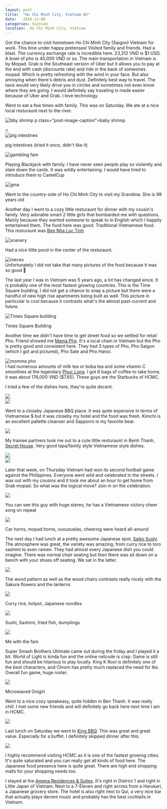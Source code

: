```yaml
---
layout: post
title:  "Ho Chi Minh City, Vietnam #2"
date:   2018-12-08
categories: Vietnam
location:  Ho Chi Minh City, Vietnam
---
```


Got the chance to visit hometown Ho Chi Minh City (Saigon) Vietnam for work. This time under happy pretenses! Visited family and friends. Had a blast. The currency exchange rate is incredible here. 23,312 VND is $1 USD. A bowl of pho is 40,000 VND or so. 
The main transportation in Vietnam is by Mopad. Grab is the Southeast version of Uber but it allows you to pay at the end with cash (discounte rate) and ride in the back of someones mopad. Which is pretty refreshing with the wind in your face. But also annoying when there's debris and dust. Definitely best way to travel. The taxis would very likely drive you in circles and sometimes not even know where they are going. I would definitely say traveling is made easier because of Uber and Grab. I love technology. 


Went to eat a few times with family. This was on Saturday. We ate at a nice local resturaunt next to the river. 

<div class="post-image">
    <img src="https://lh3.googleusercontent.com/WvZxJLsjWDR11FjGohETUeHUvOejzje2-z-qwIYzsGbYSG6BFA29FWAVppB8_5GdfCYGmT_9vVeCYBFH_Lbcm4Y6ku8Prg1BFZX8hQQ4ljLT8RumCoLinVX3dQX1mn10Oyrx4NpiWJEfe7jcUUGlE9sZCk7iP5Uesk1DanWx8aCg743rnAUq99BpxpjnrMvLmePGK8WJX9kWe5guzwRQ-ucXRhgyu_RAANHRYf5wi_IHtur78DABVlJvPAsDcDPOL42MGBN-STkSZNmG8P2SGOb7AGy66HbZHkjEfkPMlfQbmxVZ-NZxRnTgC6il3ghLgDx-wHH30_qkom8FHt1VuhO5EyVX7Aeiw1eBqJ97KgSkM8zT2SRz54yW8vy_sI745y7Mrsl6L9Rua3QsfAOMGTs18nWQm5GZ_Uu-zUSmVVhQPTdq4NQt79meqOYs6VpB7Hdum6lRpZ7YMWZddKCCOQA1JoVL_DjzzwYE1JTVbXaItKRUBFDbkSUaOKKNBELpI7B1ARTI8KKPqQW2MRtW1zlNvqnp_CQyN21MmZwVrGf0GMnNIiv0jBV-Sp-g5q-v-KRdwyPg1umLub7uZlifCquJla6BcIK_PhEiLmAlXA_L9G_er8aLHSFN6d7dHGELuZe0FXeU8KHWsJKpcpyMXFhcJ31kjbSR-4x1vNSs9gq1EDyHmB18urNSxgU4z_YZHdrWtw0cefAx=w1232-h1642-no" alt="bby shrimp" />
    p class="post-image-caption">baby shrimp</p><
</div>


<div class="post-image">
    <img src="https://lh3.googleusercontent.com/qkE5vc0meP5YhoTjLkV9BanVfFY_EsmcKUohCgRN3uugZ9z0WBJOHLnh0xigoMI4RRyl2g16VCX6ADpaPQrj23KChCuzthgVvt35Ec5beW4q-H1W22x39EgKUs8NvwECE0IcbYhD1VIH_F1NpNm9nqgwEBOPIVZP8CzJw1LM39E94IBiv82wGXdWeob3We7q9TDkI67hTq47YixZjgIH-ROvPjupmtvL5otjDc3SNMEE4oqCe_YyVVqYGPKSUVkahTgktAgXkNAp8NJ_LdQW5QjB9kvPqt418PbeWfe2kxrB-k_qi4NzdqyiTp668gMUjrpfuJpYghw0-NhnNhY_siinUZ_OSzFB0LynCiDzlMkWZD_iiUgxYPgn7dRmbsI7rZskhAuqQPugutYga-5ZOeeID35e_cGuvTI7gB8bOrqH1-EPwZOycZbnNdEAhTHmeyfHuxTtViTPxrQ6epU_I9G1PZrvk3iRP_YWgC1NhgzpXQIYeMsiz2_hpRXtjzpwCzYfLtHm6AgpVscF2aXf1cbra6or0Oja5VyyKsk22t2DMnJz-zrLK_y7nXBV-hGFH0IWNrbMjnP8Exenuwz5c98igfQJ-nn0IBklupwkvByyyZNrv8cJq3_41Kg_fd31sz4d9WeFMvjn2XxEjbmaR2RwN1Zohq3G8gEN5zFITK8rj8bx78abcyc5lOYjh46Zj_h1Hya85KWd=w2190-h1642-no" alt="pig intestines" />
    <p class="post-image-caption">pig intestines (tried it once, didn't like it)</p>
</div>


<div class="post-image">
    <img src="https://lh3.googleusercontent.com/VOLgh746kEWBDE3JEq5xK_5DfFWp-L7xbxmmAvPBpTePEgxRyU0IEW0tYS90OsZJwoM2BnVEx5t5XHv8NUprjPGZR2hjetRzmZaQM1qgBde4dm3tzBvMaaaVJENC7OP3nThlWw5Pw2JKindFO5mSeT9U9UpkYgfbNAbL5j39VpyOnUQCWnaiGQXoW2FBvD9ytKIkGL_yJyapx1T-ZWq5pKnOHmnTYZyMaIIOCpev2MyEeTHe1qwon4SlWcFIIWEFj-UDKm3r9ZYVZrixQ_btRitheWIr7hsLGMJdosUtL7A5pyazxfIYKfuVRckflpvlUJp8p2w2z5c_1C3RCpMHREbi0JTOIUOIH-vnI1qlmPIXM6b4EbHV9T7Dvd6KCmt2OqcQmizFmMybEN_ZMW1bUu1IQm_L-LTcM7MYWGAJ90e400xubTr6yk01DpJYXr1clfjlvjE-97911-EOM8p5DeFBHAsAMpw1Y8JCzR1EBXIWnbTrKMpz1ThapRnPJJqmiZChvlQXLmRH270OdrtzqfzaYuiVMcu-UYaYadDWjzFuSJoxDXKOtr5WcUcSJ30eph5xwehZhrMcMwL-M9OI1SWHAGuiEEnSAZaNN4TR_b1fv1R_BTg03eUIXTYgZbHVIRZ3yoEPb8zk-B7Zrq7rLKohXMU7SQmmOT9_Y3ehktKrWKbP7PCwv_FfjPuG2ZnLyxKR0bE5E8IV=w2190-h1642-no" alt="gambling fam" />
    <p class="post-image-caption">Playing Blackjack with family. I have never seen people play so violently and slam down the cards. It was wildly entertaining. I would have tried to introduce them to CamelCup</p>
</div>

<div class="post-image">
    <img src="https://lh3.googleusercontent.com/S_NfXHAHC-CtsNBagGwEGN16x0ufoZI6rfFprHHZGC2pNPSgdaHwfW0YXrRqkaNTvj6YpquB5qqLlTQmspFSwFpc55wiUW-sRSuKtrnKVeqb1k2H-8ULK6U3sRHM0A1PxvGjaJ9bbPwrPJx-HoT_bmBFqqP40RAdTRhxWw9fIVWAiqBsVzKP5mx3-c_muhowT7_jQJWaBQHaTNEZdg1ZBT6F8Z_E8tD3FzkrXxlZ4lmOAwFjJKS0xVbFm07d3nCvUOyBv-ILt9vSM_hWih-bPVCUdJCB2iAVrm514lXKpdxkraNwcTTTHsmkYXyNVqrgO_gWN_mi3pFdm6bhswzcWnUgVYB-H5HHJ_-ka9Xt2HXiUE67hXwf4243rexOKT716ITpKskovxtMgrqkTt52a5bltnVnKUHclPDjN9di22pn1OqZBCQ1B-dUjCe9tkRSfWNUAh2Vtec2KgxNS8Iiu-6OfJlhAR3Ml2IQOTUKTSZYGXVVPDsj0LFvnH5v_OMxRxLOnE-UxgaQrjY2l8xovnN4Q6gfqZEqxLSnvtoKLOmpd7psjzrQiC6XhDxJra6HgIW9PJD0ABg7m0rqVC2mjugC2n4veSuy0VwLxFRm5WBdJn5_3Xua1koPIzu-5mF0YkcnJc5bJC0g4WiOy7GdZhuNOWvo1dcv7h8F5wWh9Mxt6TPqN9CwYc0rO21hbOzuFs_MM3OCGSeP=w1548-h1161-no" alt="gma" />
    <p class="post-image-caption">Went to the country-side of Ho Chi Minh City to visit my Grandma. She is 99 years old</p>
</div>


Another day I went to a cozy little resturaunt for dinner with my cousin's family. Very adorable smart 2 little girls that bombarded me with questions. Mainly because they wanted someone to speak to in English which I happily entertained them. The food here was good. Traditional Vietnamese food. This resturaunt was <a href="https://www.tripadvisor.co.nz/Restaurant_Review-g293925-d14176181-Reviews-Bep_Nha_Luc_Tinh-Ho_Chi_Minh_City.html">Bep Nha Luc Tinh</a>
<div class="post-image">
    <img src="https://lh3.googleusercontent.com/ixlsuYxKeUuRgLsnjz7-2EyHTXojUz_YrwuQMEvoGbYaz-2iXBTXLs5bP40HttMAsNa-_u8A1l2M9tYsQe3zMP_mjQysV5mFlj4_jHXvFr5eXOOkGf6VweNgbLY0LkgigCTGWva9nkkPAcksualXcu6XCGxQcNkMWWgXkUUfChGFRj8wnBO6_SHrVAF12EDPajxgDxhzYhhHZIN7qgoL4m57IQ4E7l9xVbtafcVt2dT2AlYMEc5GvZUEKl4RUu9WZNWnRpocGqffCbuEpjADHycMg688wzkcfF97AekGGJHc-iCiyi_blCKed-AC38OH6ubek1nVdy5ECg9AiRUsNcDWdAbRSZQev758vFsBjZWY7B7oa8ijnlYZZzgjnZ6XUo_x0rYW6pn0Vy3xF2aSpaz69FMoifOzXLJon5y8Fb4ARV12Ve3a1Mrjj1-W0tl8Nu8_ouurbws7OSlREMw_5UC6cs9f65eZ1BCyRj8OUMl_JlM01yGFNqku_UKckgbDTtE_T6BF-nW5laSVInYd0fVXK6ZR1bhOK4xK8HPBa7hXUSr-QuyOGbY7NhCLODWyYOXlhoNqUPBUoxz2EzbQih-EJ32itoRFHo-ljc_LSG8bOvH-pAzTiJmP3r8Y3ekIVgec_A3pf0GgnfV-aH5WKK2PM3qbmawvhOGvvc6fRE-d8HyGefCEwOOm3pYOP7rvyMxpACpAjrG8=w2190-h1642-no" alt="scenery" />
</div>

Had a nice little pond in the center of the resturaunt.
<div class="post-image">
    <img src="https://lh3.googleusercontent.com/lCBv215IdXJ3B5tjFZOm0h2ZfWKE9CHzTp-ZGiJN47aAI-2NJ7Nxl5GtSB57rTIdYNQuIfv88dSmCt2gto-FTms72F4OXu41dhnOQ1qcltYpX1_o4nzkpFROFRfNoD1Ct5Ghl7tSdhhPlpRUT1K2onIE-p5fXoW4ssFpzjpYvOA9Z41EqnSmnE1JhzWNSzKkAE6O6_D_6qr27JXQIKSjXBR4qUknMi48k54S9zOPDq1GdzSzG4v9Xy060Dbk2EQNQG6L0swMHhko5dejdQ7bw3Sloels3fBZVe-48pYmoS-keOKInfylN8gzYNl97GmbCheqVfNjxhQoq7ovdNijPGI20OWyF3CFFWTFPd-IPGPfHolb2vkFMWJFPGXcDj5Zx42dFHgmjJV8R6P9LCjJ0hF-gkKrq1EdQ9o2Nrc1OKbqFugvjbk3HT5mKUJ9zmLh_b9yNCQwvHrS_sSlBuE7PN4J6HZbGC-G-AQl4rOrycdWOH73trh5USaS2ltoVcnRZLU6FBH586jWZMPIaBZTKp2g3bTulVDYj-7WaoNVVFetLdcBwslFL5yHXiPOSkIqDXD8t8lJh7lq4RmsYMbkkru8SVpBx7ReaywQ-xi9iVzNe6gL2LpCcwu9wNSJnil2UtoTUgiwOS0YXMbm3Nt6h4CKPZ9WWGVGyyBAwDIwnnBAR9e7Gt6fo6rr0U5e1Vb7oMcrZZkRnzGB=w2190-h1642-no" alt="nieces" />
</div>
Unfortunately I did not take that many pictures of the food because it was so good 🙈


The last year I was in Vietnam was 5 years ago, a lot has changed since. It is probably one of the most fastest growing countries. This is the Time Square building. I did not get a chance to snap a picture but there were a handful of new high rise apartments being built as well. This picture in particular is cool because it contrasts what's the almost past-current and future.
<div class="post-image">
    <img src="https://lh3.googleusercontent.com/o-O_9sX1BFRSLH4v4f6T-FfQjlpK9Fm8ioHzp0ioeKvjuwzHFmq-PO1SFT-IbjywbDQLaYs6xp5cPk1av1FAdxKJP2Xh98H4bl4Uq6Ebq0_Wc2vRy4ay7Lzs90lIBoBUCs4eyga_bRZoHhqM8TyOCNhcPbD0ahMdtTnO-JWJ75fu2TTa3dhjpEbYvCcQUWfboyGnl_sT2COEQ7FETMEHoBRYPoSy7l39EOdpTmbetVeKANMX2RQTmfK4d75ywJHNMNBQcyawue3qNaCYwIeDs1vmABPN9fyZSjqcSAeiKASm9GqrZQd7qNDq9d-8SEiwzQi8T8_3dwqQK8G2FtYACZLjk5pIot604wyXp9e3ZlQFQ-ZRhleLC9hjbT5IA-_SS90UstxhRuUzZsHPetZ5c4YNNlaQi45bUFhgx20ZukAbuzTcMdY4KXf9_jw49IikMt3zp-SdzvCH8Tc1Ee7eOFqnib725B5PbBLaKIFEdS71f2IGFEiYjocXad7QqkfDb_tnegqfdoioGN1ziOj5v3o6HuNP2xBcjnnNZhbZYNNDOSyb9l6iXtMmDTPtoH-xBVDNCji9vfi96uFUfuOp0M9vQ7juFj3Z4ufqOIyC2cXMofuJghIfFZCYa5HOPp3z0DFX-4B0-4JxHv1d2NFMT1e4qufKcohRbcUpwDLQk4rhDLE41JoBvGSifGP5h3oQiIUIhDbsNY37=w1232-h1642-no" alt="Times Square building" />
        <p class="post-image-caption"> Times Square Building</p>
</div>


Another time we didn't have time to get street food so we settled for retail Pho. Friend showed me <a href="https://www.tripadvisor.com/Restaurant_Review-g293925-d11707622-Reviews-Mama_Pho-Ho_Chi_Minh_City.html">Mama Pho</a>. It's a local chain in Vietnam but the Pho is pretty good and consistent here. They had 3 types of Pho, Pho Saigon (which I got and pictured), Pho Sate and Pho Hanoi. 
<div class="post-image">
    <img src="
https://lh3.googleusercontent.com/KtSjOViDfqBBQp2mx9HgPJQlBhzfEVcQc-bewh1dggPCcvhAUxf5QmRjSKkACFcjHOx29LgZ902p7Adpe7yR6IDrpfiUs3Rmgi7ssSBJsHcIrYHtUb2F2Ulv8N2Zgm-KQuW7m1W3kmeXPj5JyunHyVhqudXl4P2FhLx-yTsP7Lvacz6hr5HIjhQxsiiVDduku8N2q7lnbNTcZLzLPIJUcvRPn5xuHV_SQw8gx8WS4ZoffHGlCPOCtyl0F1072gM7uW3sCEXGlR91ai0rFxBncR8FWDnxSzlxw2Nus_AYhG9MabW_R-manNwprJxZEYMvPyauH4dhGV7vh3jy7d7_2c0ua950kTopatHohY84RBOYm2j0z9rRQoHLfKDvhETelwvGTaLEN0Rljbb09XIUp_GIfg1ZLM2tFEvad3fbBlpm0avkuXuSteYly8-5WtrlHfvsfrvqdtMQM6BTY4R3yrmbyOEMv157e-seKqvB-ds0aWhhh4wOeikpUYQmJcTNdfY84yL4AvcIdQzReBSQIjOZsgrpYVgnN3z-MkW9y4Pn1laBgNxfAQjnu1pyl3gbOjk9QG0gElcM4C1dKpOn8C-Lmt9_JLn_U2kreW0NKb70eRFsQrYbu-8dd1uceQNFXMOHErl9RQpBd21fgjAndFMWTlkaUOnRbbOsHW4LiqXYct04epaFVaD8bDRlGD0zGfoshqtCDIMX=w2190-h1642-no" alt="momma pho" />
</div>
I had numerous amounts of milk tea or boba tea and some vitamin C smoothies at the legendary <a href="https://www.tripadvisor.com/Restaurant_Review-g293925-d8487194-Reviews-Phuc_Long_Coffee_Tea_Cafe-Ho_Chi_Minh_City.html">Phuc Long</a>. I got 6 bags of coffee to take home, it was about 176,000 VND ($7.65). These guys are the Starbucks of HCMC.

I tried a few of the dishes here, they're quite decent. 
<div class="post-image">
    <img src="
https://lh3.googleusercontent.com/iq9aWx_VNow_xKFd5e4ktjWzyR-F2hinqTk1ZRgW7nzy1n57lYnghhDhfSHHvIhZGrDmhUYqxidLXKj2tpVVsXPOQOlSXQ5YZ0oQF8hjl__ZB3LhLBvrfx3orF06EAxEeYZKkoH-3Hkx8IL6AWVdB0z_Xg_va4savgGYUOmp5t-AanaGObdLzRLYLgKLXHBdoUUCcVf6-vyc7uQK8IJ-F5MHIjLA9uHWMqi7vcu9cRpAZA694MuZQzp76I9C7KDm5vWBK5x2SpPeKeklyS5IlS5xDwBJsnrO_0sDuttvlhIXdgtLmhO-CRZn2ml08tgO7mBtCbmBGHPcXJkHKvXhHDeRyEC4ysqATvmtk72Uod3Sv0S3QTNS01cUsAGM8u0n6575oaMAYuIIQnLdF2SQ7WJ9lRE9KW8PVrP9CWBA0IrM2a9emA4bzcBJvoFXc31chkcsGqRVeZMV75zfJ-eMfDqrXfZh2q2rBuNpIlljsUNgExi3xUb3jAt4_o-ULmCsPUZPyrMIbCV1pTM_tM2bFeMwEYDLMkKVd6cibqLlTOZBDZOkoq7fscwngyeTGo6ofr0CHKeefVjm6_ywG8sn2CBkM0XMxbfCk8Prhu_NY7sK81enuBgBeg1XLzV5Vbi262Y6dQm4PIgDTjcmZvY_qGZmvFpQg7e63UghRHd6oN2oIxJ-qOPVsedocFvVP5dPGsPI7j9JITSW=w2190-h1642-no"/>
</div>

<div class="post-image">
  <img src="
https://lh3.googleusercontent.com/Ur54d7EvrexuXAOqyc9mrI2UcaPC5wi3La3UbTi6IEqJj5R9fjKqbc9irpiSK_m04fAXaJf47DN9B5lsa9_7wJs46rhCcsfzPCamI4HvqJTI6VxLDt6yo6A4-HjZdI1KGfBo5r_pg_0s76XyTvVpVNcPNBJch2sw7d3PWizIwYJFzTYUuG0qIoQ_-1N-Yx4RxrQ4-I5M2Y5nq_qQpcAdpe4kZ9KnzAqD2zZXo_NUxVacLhXAXZ-vpOE8BYtYRMqLi_fn1YQPQfUb2GBELIf3rDkxRNMPE4i68zyj_djsJ8m50_OmLTHmK6RmScW2MO4OOJ-dqDr7jwvHCm6I1ZsSzoiG97w5bQ3-InjC2rCAWEojfDZlYFJa8cwRiC0O63EatY5ZjEM5RK-k0MatdHnmVSzMKGQ-X1hv65SXA84PqU6wEcgJE1Jzr8sLsaVYwAwOsVSZ6tB8_vwBGScmhAObWrJi82sCh32EMevYK1c45eq7UlI5_p0M3Waoyds1lPgrJrJ9DFGWneh6rLWTwMF-PKpEXBKreL32Ertte6QC-W0hN5rkZsCkRBYqlo9u0D8KumTFdtCmPUxdp-sGzMbYjzU4197lkeVA1Ej3lYkVmDExt0P4VTQ1Qu8_KKv7du6888c7Bin6G-HaxZx3UKHxbeNaFEoHuEK0H4g9vbPBUAp78zljCgP2r68XynOmIT5xMEH2iT6oa0oH=w2190-h1642-no"/>
</div>

Went to a closeby Japanese BBQ place. It was quite expensive in terms of Vietnamese $ but it was closeby my hotel and the food was fresh. Kimchi is an excellent pallette cleanser and Sapporro is my favorite bear.
<div class="post-image">
  <img src="
https://lh3.googleusercontent.com/ceTUiTw14Q4_6WxEmcjyy97ajmDbtf-3K4jWaLOwpEIWQ9Y3k2K0CHtWnOqLzaOywrog7LLlpVlpUgDnHe1LO0LG2WXnzPglgVeqvYXLx0zzGS1cRbIvwCQMlWDXQTEIiJ9LZVgnYiF-9CQG2eSbv1Lscl30Mu3sgaKFdaX57YP7rgVSZDQL9qVTRBiLFIcAdx_pcahBhhj_s8n1Q1z2NXgyaTOrclNBKmXyisLKoR0LZrGpmPPfHoZ6XnjYUOHE75V0km0bo5uBNTbSFL8nbGeZm13VDqoZo24Un7eqzLzuNU3cd6quC1mMFUY0Uwqk-oSUBxdEIxV4Gtd7m25ow6Ov2OPelBN5QFxSqpRNdmltnP0ua5_nnJIuq6diTqyQg80gKh9hghIMlsT2dWgpRsXr1fR3gkk3Qx6o875E0q_7paZrKsiHKJ346Kod5fuahpbc__0p0PQ2bsBh7xUJl4-feqUsDu0Qd-1q0Wpt44V9NACUfDyB7qcEzyF0DQU-16gFfSwQ_xnMMzhauRhiLez4J3Wh3X7Yr68_yhRBSIjtLaE7TSAnJCFvJnLOP6BRxSr6TbSVLcx_erLTiNUyzW4nIr2bdpGynUTmHNInZZmDllnoqVQ50R0F60fWNqsbqa3SJbCDIxf64No7Q5XYh5VBPvP8Mto0YnlClf-Igvd9PunDLPTs-hcAXFvY0BI6XIPGNKGlHa0u=w2190-h1642-no"/>
</div>

My trainee partners took me out to a cute little resturaunt in Benh Thanh, <a href="https://www.tripadvisor.com/Restaurant_Review-g293925-d12826523-Reviews-Secret_House_Restaurant_Cafe-Ho_Chi_Minh_City.ht">Secret House</a>. Very good tapa/family style Vietnamese style dishes.

<div class="post-image">
  <img src="
https://lh3.googleusercontent.com/wMqJlNPJ57t7QSMWYGJMwu86HrQ5knZVlfveK2wwfwm8SPftrzwUMfRaQBTFNmOKZ2hkFYpUcmnEDj6y3lsJSXyLaAiAYD_PVsGhLDa8-gvzQnCkRb8c3ryG_4xHK_J9itkCkFrVWO9KMdty0MCjJ3ZdNM5C65HkAZbLE_fa6iN4DL_1roBIRI2bwe2b82u2BWG1hrX5nIjmC85NzhlsUE-ygM9moO051iOpmu3w0rncU20nIppXrG0zdeOQUWyiaFbU2zTB3fA8DbMhSI7BGcO2V5yBT94Ngw3DdHKFCg0J5lhnQxyFO2ZROJkhoQFxD1uGvb4SLBi9gbEgbE0G6UYl3d4gy38k1DPxHzJhlRWsi93t7phODyx_Pr2Xc-s9y_hiBIMLMb2Jhlazj95VB-HyG9Pt5Kwa-TCrVHg71PSFeid1woQVmLubsCLyAF-HhJ5XUXk1nuUO7WmrbDgEvOZph6r8ClxAR15Z_JWqWQUoL2Y3jDaoQx2L4BHKSDjcAXxVdjWYFTkH4NxrLURNsGPPA36rYo57pCXACZ46nQgQhDvC-GGMlBVwRehgEdiBFf7NRXMyYd3f9jlF2aSYR9UcmKqu4x1HsEJnx34I3-YydCRO8_lqtMhjTddBxBgL-MMpr5hhGvAULwNO3vgcHIScETHAZw3Se6IJDnGNtv5949TdStD7ZDRaFUxMDUw41V6AhkrMUsVv=w1232-h1642-no"/>
</div>

<div class="post-image">
  <img src="
https://lh3.googleusercontent.com/Xe-5mIlnZlnyOtNWWdkZLRcs4enzphvphp9fIewKJCQLarn0g5tOOl80VlrDw8H9Xdx-ng_XM4-QAO-k_4lfwJt30oDXj2JLEy2mQTSFiFEtBJwZ42jgQceu7e5Jd8KoIN8AgAIUJSS8dVq28SoDyYTk7fMI100k5pr8FojkRT0wVGrD42xV3MYNZvjvsDORhoa8xgh6TRsxZ4Sj8CKtRYcA4aeTwpYx_JF6s371GeLatmaI4WfI6NaxWlnHeT3KDdJhvzZw7BrgsTUKIpeY1STIFKw1b7zPFEw5lKP9cWqbX1HpiI7QfL1RAtirYoL5zoSYmYFW530w0SuCbUj-UhbjDeA2x0ML-CWuu9ZfZz9GeCoUDtIFeVWxOpI7HTSG_oi0UBalE630d_YLEXxQ9gJ6r7kWEPIuhdLOVrvlllr4gePqyDTBSR7rx5k3LPBJ1CQiVfTRwUaWDd_0v258gEPZldpDztmkE2x0ehgkpPhXXfPfrLjsC0fN65vKSJn8FksEiqClESfULhKM_ANY-mCh4hlHm630sGKnKy_dHFo3EHdzefyslB67ZhX4Wt2qNqS9dMcbycW-Kt5y8z036q9AQQV6wUX3rHdT1A_Yk8wGJZtIf7NeiImIK-ayBj6DTbF87SqIPzOS3ZjI1Noms5hu7-VSpFyHYe-SVmtOxd7LDZ_oe7C_ULAt7KeDJCkcelehzVuedccI=w2190-h1642-no"/>
</div>


Later that week, on Thursday Vietnam had won its second football game against the Philippines. Everyone went wild and celebrated in the streets. I was out with my cousins and it took me about an hour to get home from Grab mopad. So what was the logical move? Join in on the celebration. 

<div class="post-image">
  <img src="
https://lh3.googleusercontent.com/b2czjb_f4WR-uMegJ6bC0iaRjs_M1T00DInbMqzjgujsNzDkWeYeiI6kYEgEmmx_2oDJ3ayefpgUXSJs-UcsU2jlfVDwp2fZUOMlY_qSHWhSZ0DXEPCAqckSfu7NFJVCEMaGk5Xsd-LBDBiWJvQoibcmswdPz9jkH6AJMZ38uWZdUm3s0UWDlmX96iTg1GsDABlOZVh3skyp7Qpk9w82e_m4sJ_dJoRD9OfgycwaukyvEr0pDYu6B0VjBTE09pd4hunObPflxuknJ69JB9D_pHljdsuQheFf0Dby1QMaTjnxsBi15_0gs1d060Iz2GgsSHo33WN9XzxFH8DQu18gjr1VHnulbtdP6r0HhPnnJsC6nMCuk9M5Ph9cxbOylOiCRqH81j8ztytUY_8NIEqGUpbk6u-V4Nqia0YNS9_3NhTBxyI05ay3nOZd5odcZrd-qCKjIuh98fsZeq5KlR6PG4J0NvqACQ2OeF7EGaH4zF5-xKxOPIYF3whSRG46gPQTLrV23CSMASL25Sq5cscCjsfLM-2d8hkZKcpoHITjj4_vwEkAh9L1xfRZmx5UULKOKSkm3NioNxjbeis2AyDUk0n4kYGBvLrY9achISRf7NnxNVe1WwmZgrpORj3TLgKSID1zgMOQHY2jloMHcKfoJD72MugdGCGjl6BrTssvvBRSeiUFB9NWO5CCBDD0X0dPsjNLLTQjqbqS=w2190-h1642-no"/>
</div>
<p class="post-image-caption">You can see this guy with huge stereo, he has a Vietnamese victory cheer song on repeat</p>

<div class="post-image">
  <img src="
https://lh3.googleusercontent.com/8dTOnZyvItbKTgWcAtEvPAicxKy4O2HUcKFTXXpoOQXvW9SSNApIMsedkYDdNthZxpD884GXdDv8LbXduQfwgaMLsKsqBzWSdl8ctHb1-6X12uYx4Ius5R73umHvtYTujULyvwpbZBd3E_jjIUTF6qTiUuAHwK2y3RruCtHSOVR25RED5pAm8RCPlbEUY4KbvVZtxBp5F54kl2h6578yDTma_Xc0jDti6cfRq5Pf7VqrAhD91HJEBYYMpIM3wUZ4k6rdv4f0IBBlv4ig9IEqnKB6EgJlHrex7ioHev4NUY9xxTM-GH5eFiLxpI9jWp42wXkDg1-HOYTMnphvkyrYuVKiptl7OMchAiERhAQeeHmhyrv-qcdmiXOVI5KY6ahLLOWKzMM-ryxFfaXefNXVjS8hA4GlaWaKw9jQQMVnX3uw5FNiZJ9xENypGuV70C7XfVHbmB0IW7irb7HCzrOfuyelgYsQmWkm0Zn1-4vZPZ5w6z-MCSexuFKWWRIKZDg76DKVZtZLqA4UfCtzewW04TjUjEcjgoWWKk_UibCsZHib0mVTxazl6S76DBoAyhRcGDW21eS66w_nTCH8p1Ophj-ZSvmqcJW-LMwvrPBDUS7coAOB-5Te4jBtca16CtdNABY0i04TBoj5OGE1ytgpQu-ObbxwhqxB_96mdp5aWewuVQNZABveu2ns953cIbcoHrYFHdkMfmh3=w2190-h1642-no"/>
</div>
<p class="post-image-caption">Car horns, mopad horns, vuvuzuelas, cheering were heard all-around</p>


The next day I had lunch at a pretty awesome Japanese spot, <a href="https://saikosushi.vn/">Saiko Sushi</a>. The atmosphere was great, the variety was amazing, from curry rice to toro sashimi to even ramen. They had almost every Japanese dish you could imagine. There was normal chair seating but then there was sit down on a bench with your shoes off seating. We sat in the latter.

<div class="post-image">
  <img src="
https://lh3.googleusercontent.com/wnHvNL10COapWWd_u6tJK1-gJmdLPoFI-rB5EJKSWC82LwH-MEtJXf9xRrY4LPnXXmWkBc6xV9lURgvO-H9v69iAPEOtCfRWPDqsneMlDgOstCRwLwdS1OUo1pBeZGmLIP5JSOvk1En8anf6oppHtN1O3ffJ54ZilwP_bNhk3Jwn0RjE9_1acVDwO38KVmyoarFK37hS5pIIKQKOEDWCGlVd1qG2-07lBTcwkBJqIxv2P28mhT62cjTHPCaPJi3O_sspHADFP0GwFRGudMKXkHcJMVajhoeOMmnQHCbvHMtYO0BdIH1k34C_fiwDGpVa7mzrcGrzCnyeU0LlX3X1cpn7UF0F-yrBAJ7Fhd5K-B77xhCY262T5wcdAXYr0nWcpVdI-TgnHD3acwJ5ZWBU5E7WA7AoX5zYHcBBjZPPdf0ZxahX4G0xh6Txy2VuxmBwXYM_f-vH_YWX4Ha7V7vQWyXVNk0wTO4tMqu1jPxwGqpsF34a9lihQKtmheuCB0Mq_PoU2hrgGpOGoJyW2oji5kHA6OUNXrOrm5QvEM94u3ICtXwD0KTyLdmJ3WtPNMr0gP6qNtRdaE_qjjkuEagRSN6U0MCHbA46v2lpP8gYhUmh4fTXGfZOi5KPkQYccXIL1DBfcNzdn5U3Vrc9FYxfImpDuHZYAg7U46bepRpGftTVTJ5wKwz06TYVtcM-sZRrv8wJmfA6M_c_=w2190-h1642-no"/>
</div>
<p class="post-image-caption">The wood pattern as well as the wood chairs contrasts really nicely with the Sakura flowers and the lanterns</p>


<div class="post-image">
  <img src="
https://lh3.googleusercontent.com/sKgzpcgtrTOx-SaezDfHWuR6RsxAj4DeT8tPS7PMH4tOr6CItwwa7wN8JvaG4pAnW4OiZtQkJ5SE4phi72hsr3cnhr2UVzj3dw0iy62qTc_WTo-0lMb-DqDAQUmKaM7Ya-fiFYegK0iJmaMo2ndkF6fHUy-1UNpANwWVPJ42JDdjKedugAOE7ePe7a4Wu6L5uDWmBuYbYP2ulVcJ8GJrORwwUIvUGLwpRBnvnRJlRfbuT3XrmherWZSX4JyMs8WP3rxYnxM7xc6F_zN6QWGMnkzx5oOAbDAD0St9BtSGaE6vcuKh2OQmraNR_AFlUBfdG5yxCNg5cxG3E-fAgy8uVcwBLYsKZW_QzHvkID9rKUqg97q65c1fLTBb8MTmT3mjkSz6nwpSZX-8x2e3BO7qGfYokfjTx0B9dbCD_Hiq5EHunCWrCqu79h94n2vQp7aWSBA8sAdu599JjLFvqWjqVWphp4PhxOgoVtvzVe_2lySTSYm23xO6dN_jKdPFNO9KPUqZI8ldkHAmcu3ohAoWTCR4ucgbpsH9IgYjmv0MpoaNUhrox6Bzlv_WuDVZemi5cvSZz9EqnCbVCLLFGhse4mvZG1P8R2kJQAwXFl_NZxLuQycpnuqv8HX_EzD8fLZoPqczBEB8HRJYHXg4VlmFNq_yXtv5nbGQXcTii4RImzC6dopexO76LvehKIOGJibRO0PnL2qYnK5m=w2190-h1642-no
"/>
</div>
<p class="post-image-caption">Curry rice, hotpot, Japanese noodles</p>

<div class="post-image">
  <img src="
https://lh3.googleusercontent.com/1FV-Uiiqf3EDWdySJiWTo2KHks_cFCHUZSq6YRrR6Sl_nBWmMLpWxTGD-oI8G6Zx0P4h0S2KrJ2ArXzX0n5cBbN76kev2vBK_my6useE9XQMLm1GubyjZTnPT1nPJgkw1uzCuEYKbrqWRs8tnlyPiqFPeypzj-Cvwc_IfCYGSpVXaMXQEzi6AJrVFn8UK73lpMEM7i7dcj0_XvvlquPYrLbZzRpG-jTTBeRbhxqlVNghoyJcfso1Z9Yru8G_e-NcKw8Vj5uAZMLmkgd-_LGyKkMNTOFFwTkaotjLe3aSOoqWNqbsAq_dy1ORRL7MkJZ8Szb18ia1ww6m7SuYnxTI-UQyu2_BWihyUR3mEiKk6SD04OvO93lo5_y8K7D8Q7IHF6egBK0Ss_budgYRPRkEnFp0Icle7WTM7zUPmVjatM78laPInexINHWfxcWR7kCbeJyse_D0xcZ1JOx4aO12cOaMtdWE-8-DRMp6LsLM-ntecFv3p_nKs8rsq4SQMm5VjtSJy8B33v8-yNDEEmb0elunJiWdXGwl_jArCX9wWzs0NQz8R260DygR_K5uWr7PRBSt2Xb_f4O7-rrRO2D75Z_ppeMMNJABInA1S8SZY3tI-dudiVrLCHNP95knnwj-bBKOm1g0wpMBlYqylMa38vKWI7k4Y6cubm_B-d_F937r-jOqXEf7DRW_8VLZ9btdcpra1tEB6VDS=w2190-h1642-no
"/>
</div>
<p class="post-image-caption">Sushi, Sashimi, fried fish, dumplings</p>

<div class="post-image">
  <img src="
https://lh3.googleusercontent.com/YnpVstII5W0cMvIWGP_4HaGwIFTUi6U20nk0o7WpBy-X40DkoNXVaZyr3Ah0qF7vx0c99ZL-Tu1oriERsrlCSxnZebsE54XcpvER1i3ArkjqUy3un3h5wp8XBJBpxeOLma1unUsRObvWhqfvLeYbqZ9_9ZI-tGODNdcOu-Q9QWolD4fK9Vh_Wh6DlhMNSqPBijyYHY0_5JjyNxrhmqfS3J7TmTGci4_diI6XUjhHC5B5UiwlvnQIlr0IyEYeXM6jBzPF5jjZ72EIA6goEk6Q5Gb5veW1S24qYZJtUXfQkq2e4I7jwC4QBcMe_oT54bGJO-7mT6NRPstw4VCU97cmgj8fBDQY2rwCvbx2HfObYv4Lzh3nyqPizHtY9bsR818TnhSmnc0zumfXOvNh-d3HyFWBwxz-AQSt_qaLPE4q2BkrbDvb5ZaMFT1KeTOKVDgXFiQQ2iZ-W0RVpeYylGilgIP3lDnxaKYL0IV4iZ9AIIeE3H1VQyWGxqi9V8Dlb6okOLrGNzlQ9AgKqCG7oNau8QX9MD-AYpQFRi4bXmxcLxzDTKKIligetBzNw2KXKgMQH7qXdYJ0xJXlZgEXO8sNoievZCtZOkKdF5sm8w8iD8s_BAQOD44OVoZuzs7IXrESHIdsr3NQWxaXOxgIuOqc3-kuqC2eLGGl_8v5JYsOCxQ-BQLrZGRO6fVLdKvO2N6pAb4tskG5OQ3a=w2190-h1642-no
"/>
</div>
<p class="post-image-caption">Me with the fam</p>

Super Smash Brothers Ultimate came out during the friday and I played it a bit. World of Light is kinda fun and the online netcode is crap. Game is still fun and should be hilarious to play locally. King K Rool is definitely one of the best characters, and Chrom has pretty much replaced the need for Ike. Overall fun game, huge roster.

<div class="post-image">
  <img src="
https://lh3.googleusercontent.com/lJ0-wl7MR0QbKGpny3x1pqJltBQkYMnBQMZ9hyhhrn8f4jgxlmatUejRnRZtPNJRZM-V_gudPseMrHe2rit2Dwm0W2Fo7PZRiKz6l5N3JspGQvEnZQ2hF897a9-d6Y8i5OeNzzffKFFv1aTypIZd9Q2EFoN74mnKQx7gVGfRx99cGWNXXtxcs8WK3D_BKO2p-jQTzhRJiiO9yVaJTGO5ygKUpOfPHPPlZMLV7rhn39NQ8Eym9YvARuSDuHp9og7_hqG9ClfV_nzL7TDqX9ds51YuI1k0BsUE2v2xElv1QNBmBO-Ekak3JhtkxPAY4ftlBuwJIN6a53-uS8onWKY5Zs2mSBHXnnocXIEMaewEwfh2wBY1yawfLF9g6zOzV4F1_PG3aXWH6BlRV01npROqn6jcqVcIxuG8cvF-T8U-aF4IxdfC_ocy9hWRSKDVH5BZlWld3eA2Taq44Kt8SZD1LmzkMtD84H2MFOuurrDDBl5GOFTClvzXp1VlqO2viGwh397tvHrGDIT8LcEJ6ukIMyruJYckgcZZj5kwSHgFyXSULkeEeu2dg60RJh7m2zewE3tgCrRZJitFLBvFJkdHL3mMYwWDcBwQr3sSJ2B6Qi6Wd-7GWBgoiKd1tJ0dQN_jPgITGnbh_gl2xBq5JupfrpjiPxG7fDio9w_EEUA78JJxc_4kRZHg4msgxwd-DkEFH7AHd4HGCKg3=w2190-h1642-no
"/>
</div>
<p class="post-image-caption">Microwaved Onigiri</p>


Went to a nice cozy speakeasy, quite hidden in Ben Thanh. It was really chill. I met some new friends and will definitely go back here next time I am in HCMC. 
<div class="post-image">
  <img src="
https://lh3.googleusercontent.com/E3wZQJWwnlyD56TGXh9-tHPB8pDqjhkkAxEJgcLKI55uSaqoFb_wmv4ds_FdUxxxxvuDxOv1UyQGt_AM71WlgikUw0qYC7eX7XYoGrc8WEthNb-JTmofu_cyOXudLhShpp5K5QCpCiF_uQJ1bMVIu4MIMgtUPVut4TqXH1U2qFRf8WiSlWrDxkLcBz_XxffKBNNbVvIC67FH5NIq5LhyxaQ3Ul5iCsF8WOJz2FjSiKhitzHsWhqlO8CJKLV9Zy0SV4s4wp5zOFwsFNs7CRXa_x3sUlWmttMXqIJWWuzoKYC_A7qop1iUa7G6YrCnGrB1G5zkad-JuO3DZLC8QKsrlDijYhiVskq9myb2PCFfUTvqqDCRbvUnYXz_XO1pnwAMBARLo96nB6E01c-CP-G1goh4Q0f6g7oZdmQqRhQma7u8ipGdnUzw_fkBUFto0yml1AKc0T7aD6TDoT1HJliVI5sW68A6td45vBv3NUlhalwoyDs0isADUDiW1wXizQ4uZQcAdAH9e5R0t8r4mMnWDFJoXFCKfoFHIwoWN8EFX48FSd6lAtttaqY74FkEEZEqIz1DsWa4RJPf_UwhlfeMLj7ipgpqjUtVZIMGe5Yqta1T-EmKVCPwuZns6k4R79I7YCMM8cBfS-x8ZkFWHfnt1Riez8RBv1H319aqrXVNGpsxFnZwN8AgJ1120kWHsKeg12l9tlwrCfMq=w2190-h1642-no
"/>
</div>



Last lunch on Saturday we went to <a href="http://kingbbq.com.vn/">King BBQ</a>. This was great and great value. Especially for a buffet. I definitely skipped dinner after this. 

<div class="post-image">
  <img src="
https://lh3.googleusercontent.com/a-gJwjLd1xsdDOpVFaceLoZbWXUcut_O51Spi3xqPtHrMHSNnywkVuAfwWZNlbleelZqdrsJib4w6a3y6VxGc_0Wi0QYiB3oxg9SIolEdj_S1FM0J8vjZIzmqxAPG28co08w3jrRsmGcLUVd5Myyprq-xiwO-4gT1Pbdy2oQB0tgorx7Ut9B-mKEk3fMYW_eOseigGMKw2BNYVuRq2Q6By3t2kJHBN1QpLPfGajr6VC7Csj3DLIbjL9NFFPLBVQnaYr3eaHr7mzoZK4X5FK0iAeDXiyZqiBHHNj9smo4F68lQubMkRyDzvDPbOSAnKoZs0M7afdr83qMYLmHOdMZNtmiWqCBMNRemBICxUd1EOfKEl5nSg2BiVwREO6_aLaOl5tn1GKzoW3tTv9rFc0WnN4UujjCjz3lkj-Qq0FjS3ujErQzesitInVGXJGjNwDnpIa5_1m4Ig9oPoWb4yEKW1gAv07GGpsBRn2QkKx1FuXh8R3LuO9mDO61tL9wzU6Oa1j9OdlwVoophVTuBWHD0autgtRrRlF-t6ia-ZVGKe2yZ8EH5D-d1kRdQacIcGXjrYP2We8uw_XW6ngcyBs3q646cthcNQQV4f11zJ1Hv662yYq050OkCEbqQH6sP1l22z11cEdP_Tm_r8Lzk4c0kkRLpHV_nwir4WQg1xB1wzxPLosnYf-mHRoTboFOv_-DqxJsKHRFsELV=w1232-h1642-no
"/>
</div>


I highly recommend visiting HCMC as it is one of the fastest growing cities. It's quite saturated and you can really get all kinds of food here. The Japanese food presence here is quite great. There are high end shopping malls for your shopping needs too.

I stayed at the <a href="https://www.expedia.com/Ho-Chi-Minh-City-Hotels-Amena-Residences-Suites.h19120773.Hotel-Information">Amena Residences & Suites</a>. It's right in District 1 and right in Little Japan of Vietnam. Next to a 7-Eleven and right across from a Harukari, a Japanese grocery store. The hotel is also right next to Qui, a very nice bar that actually plays decent music and probably has the best cocktails in Vietnam.